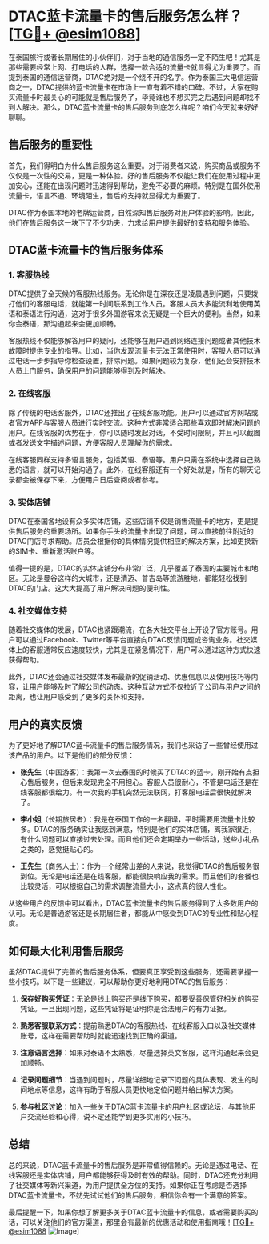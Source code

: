 # DTAC蓝卡流量卡的售后服务怎么样？[[TG💪+ @esim1088](https://t.me/s/esim1088)]

在泰国旅行或者长期居住的小伙伴们，对于当地的通信服务一定不陌生吧！尤其是那些需要经常上网、打电话的人群，选择一款合适的流量卡就显得尤为重要了。而提到泰国的通信运营商，DTAC绝对是一个绕不开的名字。作为泰国三大电信运营商之一，DTAC提供的蓝卡流量卡在市场上一直有着不错的口碑。不过，大家在购买流量卡时最关心的可能就是售后服务了，毕竟谁也不想买完之后遇到问题却找不到人解决。那么，DTAC蓝卡流量卡的售后服务到底怎么样呢？咱们今天就来好好聊聊。

## 售后服务的重要性

首先，我们得明白为什么售后服务这么重要。对于消费者来说，购买商品或服务不仅仅是一次性的交易，更是一种体验。好的售后服务不仅能让我们在使用过程中更加安心，还能在出现问题时迅速得到帮助，避免不必要的麻烦。特别是在国外使用流量卡，语言不通、环境陌生，售后的支持就显得尤为重要了。

DTAC作为泰国本地的老牌运营商，自然深知售后服务对用户体验的影响。因此，他们在售后服务这一块下了不少功夫，力求给用户提供最好的支持和服务体验。

## DTAC蓝卡流量卡的售后服务体系

### 1. 客服热线

DTAC提供了全天候的客服热线服务。无论你是在深夜还是凌晨遇到问题，只要拨打他们的客服电话，就能第一时间联系到工作人员。客服人员大多能流利地使用英语和泰语进行沟通，这对于很多外国游客来说无疑是一个巨大的便利。当然，如果你会泰语，那沟通起来会更加顺畅。

客服热线不仅能够解答用户的疑问，还能够在用户遇到网络连接问题或者其他技术故障时提供专业的指导。比如，当你发现流量卡无法正常使用时，客服人员可以通过电话一步步指导你检查设置，排除问题。如果问题较为复杂，他们还会安排技术人员上门服务，确保用户的问题能够得到及时解决。

### 2. 在线客服

除了传统的电话客服外，DTAC还推出了在线客服功能。用户可以通过官方网站或者官方APP与客服人员进行实时交流。这种方式非常适合那些喜欢即时解决问题的用户。在线客服的优势在于，你可以随时发起对话，不受时间限制，并且可以截图或者发送文字描述问题，方便客服人员理解你的需求。

在线客服同样支持多语言服务，包括英语、泰语等。用户只需在系统中选择自己熟悉的语言，就可以开始沟通了。此外，在线客服还有一个好处就是，所有的聊天记录都会被保存下来，方便用户日后查阅或者参考。

### 3. 实体店铺

DTAC在泰国各地设有众多实体店铺，这些店铺不仅是销售流量卡的地方，更是提供售后服务的重要场所。如果你手头的流量卡出现了问题，可以直接前往附近的DTAC门店寻求帮助。店员会根据你的具体情况提供相应的解决方案，比如更换新的SIM卡、重新激活账户等。

值得一提的是，DTAC的实体店铺分布非常广泛，几乎覆盖了泰国的主要城市和地区。无论是曼谷这样的大城市，还是清迈、普吉岛等旅游胜地，都能轻松找到DTAC的门店。这大大提高了用户解决问题的便利性。

### 4. 社交媒体支持

随着社交媒体的发展，DTAC也紧跟潮流，在各大社交平台上开设了官方账号。用户可以通过Facebook、Twitter等平台直接向DTAC反馈问题或咨询业务。社交媒体上的客服通常反应速度较快，尤其是在紧急情况下，用户可以通过这种方式快速获得帮助。

此外，DTAC还会通过社交媒体发布最新的促销活动、优惠信息以及使用技巧等内容，让用户能够及时了解公司的动态。这种互动方式不仅拉近了公司与用户之间的距离，也让用户感受到了更多的关怀和支持。

## 用户的真实反馈

为了更好地了解DTAC蓝卡流量卡的售后服务情况，我们也采访了一些曾经使用过该产品的用户。以下是他们的部分反馈：

- **张先生**（中国游客）：我第一次去泰国的时候买了DTAC的蓝卡，刚开始有点担心售后服务，但后来发现完全不用担心。客服人员很耐心，不管是电话还是在线客服都很给力。有一次我的手机突然无法联网，打客服电话后很快就解决了。
  
- **李小姐**（长期旅居者）：我是在泰国工作的一名翻译，平时需要用流量卡比较多。DTAC的服务确实让我感到满意，特别是他们的实体店铺，离我家很近，有什么问题可以直接过去处理。而且他们还会定期举办一些活动，送些小礼品之类的，感觉挺贴心的。

- **王先生**（商务人士）：作为一个经常出差的人来说，我觉得DTAC的售后服务很到位。无论是电话还是在线客服，都能很快响应我的需求。而且他们的套餐也比较灵活，可以根据自己的需求调整流量大小，这点真的很人性化。

从这些用户的反馈中可以看出，DTAC蓝卡流量卡的售后服务得到了大多数用户的认可。无论是普通游客还是长期居住者，都能从中感受到DTAC的专业性和贴心程度。

## 如何最大化利用售后服务

虽然DTAC提供了完善的售后服务体系，但要真正享受到这些服务，还需要掌握一些小技巧。以下是一些建议，可以帮助你更好地利用DTAC的售后服务：

1. **保存好购买凭证**：无论是线上购买还是线下购买，都要妥善保管好相关的购买凭证。一旦出现问题，这些凭证将是证明你是合法用户的有力证据。

2. **熟悉客服联系方式**：提前熟悉DTAC的客服热线、在线客服入口以及社交媒体账号，这样在需要帮助时就能迅速找到正确的渠道。

3. **注意语言选择**：如果对泰语不太熟悉，尽量选择英文客服，这样沟通起来会更加顺畅。

4. **记录问题细节**：当遇到问题时，尽量详细地记录下问题的具体表现、发生的时间地点等信息，这样有助于客服人员更快地定位问题并给出解决方案。

5. **参与社区讨论**：加入一些关于DTAC蓝卡流量卡的用户社区或论坛，与其他用户交流经验和心得，说不定还能学到更多实用的小技巧。

## 总结

总的来说，DTAC蓝卡流量卡的售后服务是非常值得信赖的。无论是通过电话、在线客服还是实体店铺，用户都能够获得及时有效的帮助。同时，DTAC还充分利用了社交媒体等新兴渠道，为用户提供全方位的支持。如果你正在考虑是否选择DTAC蓝卡流量卡，不妨先试试他们的售后服务，相信你会有一个满意的答案。

最后提醒一下，如果你想了解更多关于DTAC蓝卡流量卡的信息，或者需要购买的话，可以关注他们的官方渠道，那里会有最新的优惠活动和使用指南哦！[[TG💪+ @esim1088](https://t.me/s/esim1088) ![Image](https://i.postimg.cc/4NQfJmqS/Snipaste-2025-05-13-00-14-12.png)]